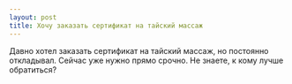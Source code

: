 ```yaml
---
layout: post 
title: Хочу заказать сертификат на тайский массаж 
--- 
```

Давно хотел заказать сертификат на тайский массаж, но постоянно откладывал. Сейчас уже нужно прямо срочно. Не знаете, к кому лучше обратиться?